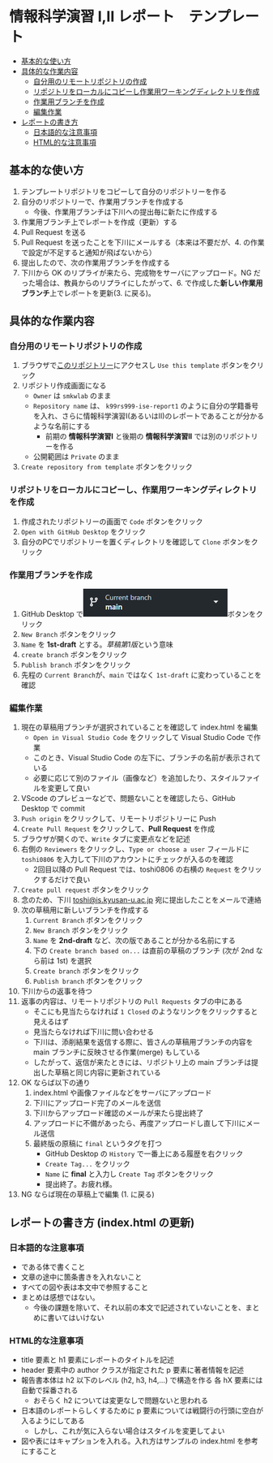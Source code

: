 # 情報科学演習 I,II レポート　テンプレート

- [基本的な使い方](#基本的な使い方)
- [具体的な作業内容](#具体的な作業内容)
  - [自分用のリモートリポジトリの作成](#自分用のリモートリポジトリの作成)
  - [リポジトリをローカルにコピーし作業用ワーキングディレクトリを作成](#リポジトリをローカルにコピーし作業用ワーキングディレクトリを作成)
  - [作業用ブランチを作成](#作業用ブランチを作成)
  - [編集作業](#編集作業)
- [レポートの書き方](#レポートの書き方-indexhtml-の更新)
  - [日本語的な注意事項](#日本語的な注意事項)
  - [HTML的な注意事項](#html的な注意事項)

## 基本的な使い方

1. テンプレートリポジトリをコピーして自分のリポジトリーを作る
2. 自分のリポジトリーで、作業用ブランチを作成する
   - 今後、作業用ブランチは下川への提出毎に新たに作成する
3. 作業用ブランチ上でレポートを作成（更新）する
4. Pull Request を送る
5. Pull Request を送ったことを下川にメールする（本来は不要だが、4. の作業で設定が不足すると通知が飛ばないから）
6. 提出したので、次の作業用ブランチを作成する
7. 下川から OK のリプライが来たら、完成物をサーバにアップロード。NG だった場合は、教員からのリプライにしたがって、6. で作成した**新しい作業用ブランチ**上でレポートを更新(3. に戻る)。

## 具体的な作業内容

### 自分用のリモートリポジトリの作成

1. ブラウザで[このリポジトリー](https://github.com/smkwlab/ise-report-template)にアクセスし `Use this template`  ボタンをクリック
1. リポジトリ作成画面になる
   - `Owner` は `smkwlab` のまま
   - `Repository name` は、 `k99rs999-ise-report1` のように自分の学籍番号を入れ、さらに情報科学演習I(あるいはII)のレポートであることが分かるような名前にする
     - 前期の **情報科学演習I** と後期の **情報科学演習II** では別のリポジトリーを作る
   - 公開範囲は `Private` のまま
1. `Create repository from template` ボタンをクリック

### リポジトリをローカルにコピーし、作業用ワーキングディレクトリを作成

1. 作成されたリポジトリーの画面で `Code` ボタンをクリック
1. `Open with GitHub Desktop` をクリック
1. 自分のPCでリポジトリーを置くディレクトリを確認して `Clone` ボタンをクリック

### 作業用ブランチを作成

1. GitHub Desktop で![Current Branch](GitHubDesktop-branch.png)ボタンをクリック
1. `New Branch` ボタンをクリック
1. `Name` を **1st-draft** とする。*草稿第1版*という意味
1. `create branch` ボタンをクリック
1. `Publish branch` ボタンをクリック
1. 先程の `Current Branch`が、`main` ではなく `1st-draft` に変わっていることを確認

### 編集作業

1. 現在の草稿用ブランチが選択されていることを確認して index.html を編集
   - `Open in Visual Studio Code` をクリックして Visual Studio Code で作業
   - このとき、Visual Studio Code の左下に、ブランチの名前が表示されている
   - 必要に応じて別のファイル（画像など）を追加したり、スタイルファイルを変更して良い
1. VScode のプレビューなどで、問題ないことを確認したら、GitHub Desktop で commit
1. `Push origin` をクリックして、リモートリポジトリーに Push
1. `Create Pull Request` をクリックして、**Pull Request** を作成
1. ブラウザが開くので、`Write` タブに変更点などを記述
1. 右側の `Reviewers` をクリックし、`Type or choose a user` フィールドに `toshi0806` を入力して下川のアカウントにチェックが入るのを確認
   - 2回目以降の Pull Request では、toshi0806 の右横の `Request` をクリックするだけで良い
1. `Create pull request` ボタンをクリック
1. 念のため、下川 <toshi@is.kyusan-u.ac.jp> 宛に提出したことをメールで連絡
1. 次の草稿用に新しいブランチを作成する
   1. `Current Branch` ボタンをクリック
   1. `New Branch` ボタンをクリック
   1. `Name` を **2nd-draft** など、次の版であることが分かる名前にする
   1. 下の `Create branch based on...` は直前の草稿のブランチ (次が 2nd なら前は 1st) を選択
   1. `Create branch` ボタンをクリック
   1. `Publish branch` ボタンをクリック
1. 下川からの返事を待つ
1. 返事の内容は、リモートリポジトリの `Pull Requests` タブの中にある
   - そこにも見当たらなければ `1 Closed` のようなリンクをクリックすると見えるはず
   - 見当たらなければ下川に問い合わせる
   - 下川は、添削結果を返信する際に、皆さんの草稿用ブランチの内容を main ブランチに反映させる作業(merge) もしている
   - したがって、返信が来たときには、リポジトリ上の main ブランチは提出した草稿と同じ内容に更新されている
1. OK ならば以下の通り
   1. index.html や画像ファイルなどをサーバにアップロード
   1. 下川にアップロード完了のメールを送信
   1. 下川からアップロード確認のメールが来たら提出終了
   1. アップロードに不備があったら、再度アップロードし直して下川にメール送信
   1. 最終版の原稿に `final` というタグを打つ
      - GitHub Desktop の `History` で一番上にある履歴を右クリック
      - `Create Tag...` をクリック
      - `Name` に **final** と入力し `Create Tag` ボタンをクリック
      - 提出終了。お疲れ様。
1. NG ならば現在の草稿上で編集 (1. に戻る)

## レポートの書き方 (index.html の更新)

### 日本語的な注意事項
- である体で書くこと
- 文章の途中に箇条書きを入れないこと
- すべての図や表は本文中で参照すること
- まとめは感想ではない。
  - 今後の課題を除いて、それ以前の本文で記述されていないことを、まとめに書いてはいけない

### HTML的な注意事項
- title 要素と h1 要素にレポートのタイトルを記述
- header 要素中の author クラスが指定された p 要素に著者情報を記述
- 報告書本体は h2 以下のレベル (h2, h3, h4,...) で構造を作る
  各 hX 要素には自動で採番される
  - おそらく h2 については変更なしで問題ないと思われる
- 日本語のレポートらしくするために p 要素については戦闘行の行頭に空白が入るようにしてある
  - しかし、これが気に入らない場合はスタイルを変更してよい
- 図や表にはキャプションを入れる。入れ方はサンプルの index.html を参考にすること

